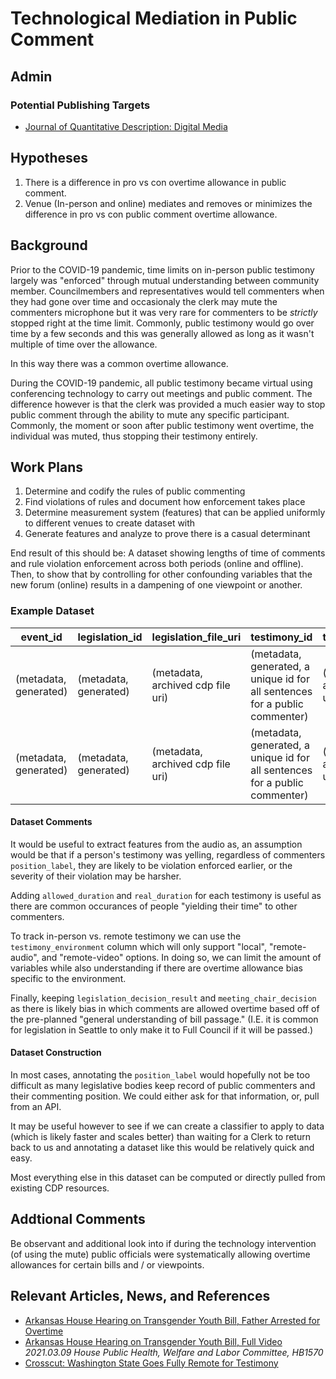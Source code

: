 # Technological Mediation in Public Comment

## Admin

### Potential Publishing Targets

- [Journal of Quantitative Description: Digital Media](https://journalqd.org)

## Hypotheses

1. There is a difference in pro vs con overtime allowance in public comment.
2. Venue (In-person and online) mediates and removes or minimizes the difference in
   pro vs con public comment overtime allowance.

## Background

Prior to the COVID-19 pandemic, time limits on in-person public testimony largely was
"enforced" through mutual understanding between community member. Councilmembers and
representatives would tell commenters when they had gone over time and occasionaly
the clerk may mute the commenters microphone but it was very rare for commenters to
be _strictly_ stopped right at the time limit. Commonly, public testimony would
go over time by a few seconds and this was generally allowed as long as it wasn't
multiple of time over the allowance.

In this way there was a common overtime allowance.

During the COVID-19 pandemic, all public testimony became virtual using conferencing
technology to carry out meetings and public comment. The difference however is that
the clerk was provided a much easier way to stop public comment through the ability
to mute any specific participant. Commonly, the moment or soon after public testimony
went overtime, the individual was muted, thus stopping their testimony entirely.

## Work Plans

1. Determine and codify the rules of public commenting
2. Find violations of rules and document how enforcement takes place
3. Determine measurement system (features) that can be applied uniformly to
   different venues to create dataset with
4. Generate features and analyze to prove there is a casual determinant

End result of this should be:
A dataset showing lengths of time of comments and rule violation enforcement across
both periods (online and offline). Then, to show that by controlling for other
confounding variables that the new forum (online) results in a dampening of
one viewpoint or another.

### Example Dataset

| event_id              | legislation_id        | legislation_file_uri              | testimony_id                                                                | testimony_file_uri                | testimony_content                              | testimony_environment | position_label | allowed_duration | real_duration | legislation_decision_result | meeting_chair_decision | overtime_allowance | enforcement_type                    | enforcement_serverity        |
| --------------------- | --------------------- | --------------------------------- | --------------------------------------------------------------------------- | --------------------------------- | ---------------------------------------------- | --------------------- | -------------- | ---------------- | ------------- | --------------------------- | ---------------------- | ------------------ | ----------------------------------- | ---------------------------- |
| (metadata, generated) | (metadata, generated) | (metadata, archived cdp file uri) | (metadata, generated, a unique id for all sentences for a public commenter) | (metadata, archived cdp file uri) | "I am here to speak in favor of this bill..."  | remote-audio          | pro            | 120              | 123           | pass                        | approve                | 3                  | (None, muted, removed, or arrested) | (mapping of type to numeric) |
| (metadata, generated) | (metadata, generated) | (metadata, archived cdp file uri) | (metadata, generated, a unique id for all sentences for a public commenter) | (metadata, archived cdp file uri) | "I am speaking against the passage of bill..." | local                 | con            | 120              | 149           | pass                        | approve                | 29                 | (None, muted, removed, or arrested) | (mapping of type to numeric) |

#### Dataset Comments

It would be useful to extract features from the audio as, an assumption would be that if a person's testimony was yelling, regardless of commenters `position_label`, they are likely to be violation enforced earlier, or the severity of their violation may be harsher.

Adding `allowed_duration` and `real_duration` for each testimony is useful as there are common occurances of people "yielding their time" to other commenters.

To track in-person vs. remote testimony we can use the `testimony_environment` column which will only support "local", "remote-audio", and "remote-video" options. In doing so, we can limit the amount of variables while also understanding if there are overtime allowance bias specific to the environment.

Finally, keeping `legislation_decision_result` and `meeting_chair_decision` as there is likely bias in which comments are allowed overtime based off of the pre-planned "general understanding of bill passage." (I.E. it is common for legislation in Seattle to only make it to Full Council if it will be passed.)

#### Dataset Construction

In most cases, annotating the `position_label` would hopefully not be too difficult as many legislative bodies keep record of public commenters and their commenting position. We could either ask for that information, or, pull from an API.

It may be useful however to see if we can create a classifier to apply to data (which is likely faster and scales better) than waiting for a Clerk to return back to us and annotating a dataset like this would be relatively quick and easy.

Most everything else in this dataset can be computed or directly pulled from existing CDP resources.

## Addtional Comments

Be observant and additional look into if during the technology intervention
(of using the mute) public officials were systematically allowing overtime
allowances for certain bills and / or viewpoints.

## Relevant Articles, News, and References

- [Arkansas House Hearing on Transgender Youth Bill, Father Arrested for Overtime](https://web.archive.org/web/20210429000235/https://www.lgbtqnation.com/2021/04/concerned-father-arrested-peacefully-testifying-arkansas-trans-health-care-ban/)
- [Arkansas House Hearing on Transgender Youth Bill, Full Video](https://www.arkansashouse.org/watch-live) _2021.03.09 House Public Health, Welfare and Labor Committee, HB1570_
- [Crosscut: Washington State Goes Fully Remote for Testimony](https://crosscut.com/politics/2020/11/how-wa-legislature-plans-go-remote-during-covid-19)

